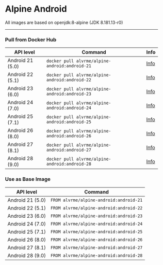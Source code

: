 # Alpine Android

All images are based on openjdk:8-alpine (JDK 8.181.13-r0)

---

### Pull from Docker Hub
| API level | Command | Info |
| --------- | ------- | ---- |
| Android 21 (5.0) | `docker pull alvrme/alpine-android:android-21` | [Info](https://github.com/alvr/alpine-android/tree/master/android-21) |
| Android 22 (5.1) | `docker pull alvrme/alpine-android:android-22` | [Info](https://github.com/alvr/alpine-android/tree/master/android-22) |
| Android 23 (6.0) | `docker pull alvrme/alpine-android:android-23` | [Info](https://github.com/alvr/alpine-android/tree/master/android-23) |
| Android 24 (7.0) | `docker pull alvrme/alpine-android:android-24` | [Info](https://github.com/alvr/alpine-android/tree/master/android-24) |
| Android 25 (7.1) | `docker pull alvrme/alpine-android:android-25` | [Info](https://github.com/alvr/alpine-android/tree/master/android-25) |
| Android 26 (8.0) | `docker pull alvrme/alpine-android:android-26` | [Info](https://github.com/alvr/alpine-android/tree/master/android-26) |
| Android 27 (8.1) | `docker pull alvrme/alpine-android:android-27` | [Info](https://github.com/alvr/alpine-android/tree/master/android-27) |
| Android 28 (9.0) | `docker pull alvrme/alpine-android:android-28` | [Info](https://github.com/alvr/alpine-android/tree/master/android-28) |


### Use as Base Image
| API level | Command |
| --------- | ------- |
| Android 21 (5.0) | `FROM alvrme/alpine-android:android-21` |
| Android 22 (5.1) | `FROM alvrme/alpine-android:android-22` |
| Android 23 (6.0) | `FROM alvrme/alpine-android:android-23` |
| Android 24 (7.0) | `FROM alvrme/alpine-android:android-24` |
| Android 25 (7.1) | `FROM alvrme/alpine-android:android-25` |
| Android 26 (8.0) | `FROM alvrme/alpine-android:android-26` |
| Android 27 (8.1) | `FROM alvrme/alpine-android:android-27` |
| Android 28 (9.0) | `FROM alvrme/alpine-android:android-28` |